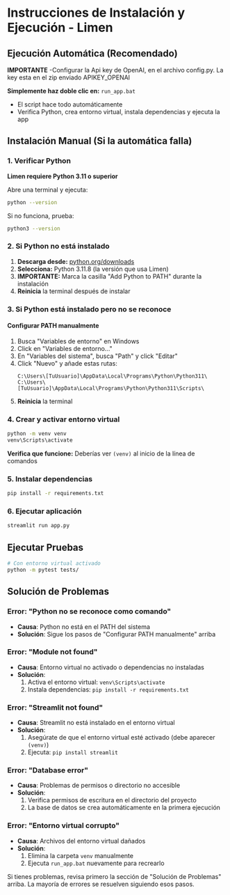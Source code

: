 # Instrucciones de Instalación y Ejecución - Limen

## Ejecución Automática (Recomendado)

**IMPORTANTE**
-Configurar la Api key de OpenAI, en el archivo config.py. La key esta en el zip enviado APIKEY_OPENAI

**Simplemente haz doble clic en:** `run_app.bat`
- El script hace todo automáticamente
- Verifica Python, crea entorno virtual, instala dependencias y ejecuta la app

## Instalación Manual (Si la automática falla)

### 1. Verificar Python
**Limen requiere Python 3.11 o superior**

Abre una terminal y ejecuta:
```bash
python --version
```

Si no funciona, prueba:
```bash
python3 --version
```

### 2. Si Python no está instalado

1. **Descarga desde:** [python.org/downloads](https://www.python.org/downloads/)
2. **Selecciona:** Python 3.11.8 (la versión que usa Limen)
3. **IMPORTANTE:** Marca la casilla "Add Python to PATH" durante la instalación
4. **Reinicia** la terminal después de instalar

### 3. Si Python está instalado pero no se reconoce

#### Configurar PATH manualmente
1. Busca "Variables de entorno" en Windows
2. Click en "Variables de entorno..."
3. En "Variables del sistema", busca "Path" y click "Editar"
4. Click "Nuevo" y añade estas rutas:
   ```
   C:\Users\[TuUsuario]\AppData\Local\Programs\Python\Python311\
   C:\Users\[TuUsuario]\AppData\Local\Programs\Python\Python311\Scripts\
   ```
5. **Reinicia** la terminal

### 4. Crear y activar entorno virtual
```bash
python -m venv venv
venv\Scripts\activate
```

**Verifica que funcione:** Deberías ver `(venv)` al inicio de la línea de comandos

### 5. Instalar dependencias
```bash
pip install -r requirements.txt
```

### 6. Ejecutar aplicación
```bash
streamlit run app.py
```

## Ejecutar Pruebas

```bash
# Con entorno virtual activado
python -m pytest tests/
```

## Solución de Problemas

### Error: "Python no se reconoce como comando"
- **Causa**: Python no está en el PATH del sistema
- **Solución**: Sigue los pasos de "Configurar PATH manualmente" arriba

### Error: "Module not found"
- **Causa**: Entorno virtual no activado o dependencias no instaladas
- **Solución**: 
  1. Activa el entorno virtual: `venv\Scripts\activate`
  2. Instala dependencias: `pip install -r requirements.txt`

### Error: "Streamlit not found"
- **Causa**: Streamlit no está instalado en el entorno virtual
- **Solución**: 
  1. Asegúrate de que el entorno virtual esté activado (debe aparecer `(venv)`)
  2. Ejecuta: `pip install streamlit`

### Error: "Database error"
- **Causa**: Problemas de permisos o directorio no accesible
- **Solución**: 
  1. Verifica permisos de escritura en el directorio del proyecto
  2. La base de datos se crea automáticamente en la primera ejecución

### Error: "Entorno virtual corrupto"
- **Causa**: Archivos del entorno virtual dañados
- **Solución**: 
  1. Elimina la carpeta `venv` manualmente
  2. Ejecuta `run_app.bat` nuevamente para recrearlo


Si tienes problemas, revisa primero la sección de "Solución de Problemas" arriba. La mayoría de errores se resuelven siguiendo esos pasos.
